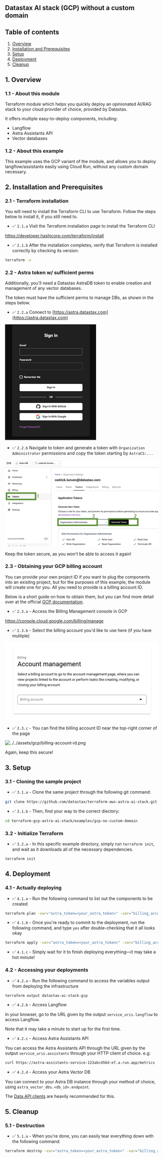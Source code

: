 ## Datastax AI stack (GCP) without a custom domain

## Table of contents

1. [Overview](#1-overview)
2. [Installation and Prerequisites](#2-installation-and-prerequisites)
3. [Setup](#3-setup)
4. [Deployment](#4-deployment)
5. [Cleanup](#5-cleanup)

## 1. Overview

### 1.1 - About this module

Terraform module which helps you quickly deploy an opinionated AI/RAG stack to your cloud provider of choice, provided by Datastax.

It offers multiple easy-to-deploy components, including:
 - Langflow
 - Astra Assistants API
 - Vector databases

### 1.2 - About this example

This example uses the GCP variant of the module, and allows you to deploy langflow/assistants easily using Cloud Run, without
any custom domain necessary.

## 2. Installation and Prerequisites

### 2.1 - Terraform installation

You will need to install the Terraform CLI to use Terraform. Follow the steps below to install it, if you still need to.

- ✅ `2.1.a` Visit the Terraform installation page to install the Terraform CLI

https://developer.hashicorp.com/terraform/install

- ✅ `2.1.b` After the installation completes, verify that Terraform is installed correctly by checking its version:

```sh
terraform -v
```

### 2.2 - Astra token w/ sufficient perms

Additionally, you'll need a Datastax AstraDB token to enable creation and management of any vector databases.

The token must have the sufficient perms to manage DBs, as shown in the steps below.

- ✅ `2.2.a` Connect to [https://astra.datastax.com](https://astra.datastax.com)

![../../assets/astra/login.png](../../assets/astra/login.png)

- ✅ `2.2.b` Navigate to token and generate a token with `Organization Administrator` permissions and copy the token starting by `AstraCS:...`

![../../assets/astra/token.png](../../assets/astra/token.png)

Keep the token secure, as you won't be able to access it again!

### 2.3 - Obtaining your GCP billing account

You can provide your own project ID if you want to plug the components into an exisitng project, but for the purposes of
this example, the module will create one for you. All you need to provide is a billing account ID.

Below is a short guide on how to obtain them, but you can find more detail over at the official 
[GCP documentation](https://cloud.google.com/billing/docs/how-to/find-billing-account-id).

- ✅ `2.3.a` - Access the Billing Management console in GCP

https://console.cloud.google.com/billing/manage

- ✅ `2.3.b` - Select the billing account you'd like to use here (if you have multiple)

![../../assets/gcp/billing-account-selection.png](../../assets/gcp/billing-account-selection.png)

- ✅ `2.3.c` - You can find the billing account ID near the top-right corner of the page

![../../assets/gcp/billing-account-id.png](../../assets/gcp/billing-account-id.png)

Again, keep this secure!

## 3. Setup

### 3.1 - Cloning the sample project

- ✅ `3.1.a` - Clone the same project through the following git command:

```sh
git clone https://github.com/datastax/terraform-aws-astra-ai-stack.git
```

- ✅ `3.1.b` - Then, find your way to the correct diectory:

```sh
cd terraform-gcp-astra-ai-stack/examples/gcp-no-custom-domain
```

### 3.2 - Initialize Terraform

- ✅ `3.2.a` - In this specific example directory, simply run `terraform init`, and wait as it downloads all of the necessary dependencies.

```sh
terraform init
```

## 4. Deployment

### 4.1 - Actually deploying

- ✅ `4.1.a` - Run the following command to list out the components to be created

```sh
terraform plan -var="astra_token=<your_astra_token>" -var="billing_account=<account_id>"
```

- ✅ `4.1.b` - Once you're ready to commit to the deployment, run the following command, and type `yes` after double-checking that it all looks okay

```sh
terraform apply -var="astra_token=<your_astra_token>" -var="billing_account=<account_id>"
```

- ✅ `4.1.c` - Simply wait for it to finish deploying everything—it may take a hot minute!

### 4.2 - Accessing your deployments

- ✅ `4.2.a` - Run the following command to access the variables output from deploying the infrastructure

```sh
terraform output datastax-ai-stack-gcp
```

- ✅ `4.2.b` - Access Langflow

In your browser, go to the URL given by the output `service_uris.langflow` to access Langflow.

Note that it may take a minute to start up for the first time.

- ✅ `4.2.c` - Access Astra Assistants API

You can access the Astra Assistants API through the URL given by the output `service_uris.assistants` through your HTTP client of choice. e.g:

```sh
curl https://astra-assistants-service-123abc456d-ef.a.run.app/metrics
```

- ✅ `4.2.d` - Access your Astra Vector DB

You can connect to your Astra DB instance through your method of choice, using `astra_vector_dbs.<db_id>.endpoint`.

The [Data API clients](https://docs.datastax.com/en/astra-db-serverless/api-reference/overview.html) are heavily recommended for this.

## 5. Cleanup

### 5.1 - Destruction

- ✅ `5.1.a` - When you're done, you can easily tear everything down with the following command:

```sh
terraform destroy -var="astra_token=<your_astra_token>" -var="billing_account=<account_id>"
```
